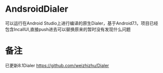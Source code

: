 # AndsroidDialer
可以运行在Android Studio上进行编译的原生Dialer，基于Android7.1，项目已经包含IncallUI,直接push进去可以替换原来的暂时没有发现什么问题

# 备注
已更新8.1Dialer https://github.com/weizhizhu/Dialer

